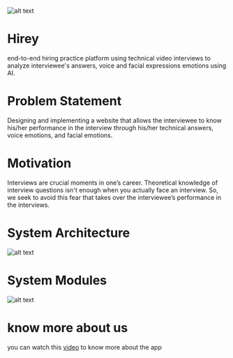 ![alt text](https://user-images.githubusercontent.com/32201440/112652470-1d030180-8e56-11eb-9f95-0e5e14753c55.png)

# Hirey 

end-to-end hiring practice platform using technical video interviews to analyze interviewee's answers, voice and facial expressions emotions using AI.

# Problem Statement 

Designing and implementing a website that allows the interviewee to know his/her performance in the interview through his/her technical answers, voice emotions, and facial emotions.

# Motivation
Interviews are crucial moments in one’s career. Theoretical knowledge of interview questions isn't enough when you actually face an interview. So, we seek to avoid this fear that takes over the interviewee’s performance in the interviews.

# System Architecture
![alt text](https://user-images.githubusercontent.com/32201440/112651119-c2b57100-8e54-11eb-8666-d9082b5fc9f0.png)

# System Modules
![alt text](https://user-images.githubusercontent.com/32201440/112652124-bb429780-8e55-11eb-9a03-0197dd64c932.png)

# know more about us
you can watch this [video](https://drive.google.com/file/d/1N7yzKgKsuS4Vu3KW3OFoBdqQ2OqvGR6f/view?usp=sharing) to know more about the app

